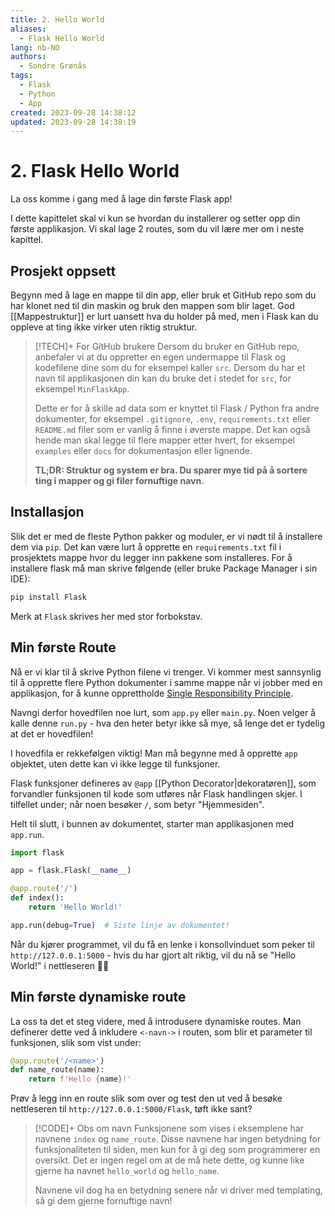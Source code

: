 ```yaml
---
title: 2. Hello World
aliases:
  - Flask Hello World
lang: nb-NO
authors:
  - Sondre Grønås
tags:
  - Flask
  - Python
  - App
created: 2023-09-28 14:38:12
updated: 2023-09-28 14:38:19
---
```

# 2. Flask Hello World
La oss komme i gang med å lage din første Flask app!

I dette kapittelet skal vi kun se hvordan du installerer og setter opp din første applikasjon. Vi skal lage 2 routes, som du vil lære mer om i neste kapittel.

## Prosjekt oppsett
Begynn med å lage en mappe til din app, eller bruk et GitHub repo som du har klonet ned til din maskin og bruk den mappen som blir laget. God [[Mappestruktur]] er lurt uansett hva du holder på med, men i Flask kan du oppleve at ting ikke virker uten riktig struktur.

> [!TECH]+ For GitHub brukere
> Dersom du bruker en GitHub repo, anbefaler vi at du oppretter en egen undermappe til Flask og kodefilene dine som du for eksempel kaller `src`. Dersom du har et navn til applikasjonen din kan du bruke det i stedet for `src`, for eksempel `MinFlaskApp`.
> 
> Dette er for å skille ad data som er knyttet til Flask / Python fra andre dokumenter, for eksempel `.gitignore`, `.env`, `requirements.txt` eller `README.md` filer som er vanlig å finne i øverste mappe. Det kan også hende man skal legge til flere mapper etter hvert, for eksempel `examples` eller `docs` for dokumentasjon eller lignende.
> 
> **TL;DR: Struktur og system er bra. Du sparer mye tid på å sortere ting i mapper og gi filer fornuftige navn.**

## Installasjon
Slik det er med de fleste Python pakker og moduler, er vi nødt til å installere dem via `pip`. Det kan være lurt å opprette en `requirements.txt` fil i prosjektets mappe hvor du legger inn pakkene som installeres. For å installere flask må man skrive følgende (eller bruke Package Manager i sin IDE):

```bash
pip install Flask
```

Merk at `Flask` skrives her med stor forbokstav.

## Min første Route
Nå er vi klar til å skrive Python filene vi trenger. Vi kommer mest sannsynlig til å opprette flere Python dokumenter i samme mappe når vi jobber med en applikasjon, for å kunne opprettholde [Single Responsibility Principle](https://realpython.com/solid-principles-python/#single-responsibility-principle-srp). 

Navngi derfor hovedfilen noe lurt, som `app.py` eller `main.py`. Noen velger å kalle denne `run.py` - hva den heter betyr ikke så mye, så lenge det er tydelig at det er hovedfilen!

I hovedfila er rekkefølgen viktig! Man må begynne med å opprette `app` objektet, uten dette kan vi ikke legge til funksjoner.

Flask funksjoner defineres av `@app` [[Python Decorator|dekoratøren]], som forvandler funksjonen til kode som utføres når Flask handlingen skjer. I tilfellet under; når noen besøker `/`, som betyr "Hjemmesiden".

Helt til slutt, i bunnen av dokumentet, starter man applikasjonen med `app.run`.

```python title="app.py"
import flask

app = flask.Flask(__name__)

@app.route('/')
def index():
    return 'Hello World!'

app.run(debug=True)  # Siste linje av dokumentet!
```

Når du kjører programmet, vil du få en lenke i konsollvinduet som peker til `http://127.0.0.1:5000` - hvis du har gjort alt riktig, vil du nå se "Hello World!" i nettleseren 🥳🎉

## Min første dynamiske route
La oss ta det et steg videre, med å introdusere dynamiske routes. Man definerer dette ved å inkludere `<-navn->` i routen, som blir et parameter til funksjonen, slik som vist under:

```python
@app.route('/<name>')
def name_route(name):
    return f'Hello {name}!'
```

Prøv å legg inn en route slik som over og test den ut ved å besøke nettleseren til `http://127.0.0.1:5000/Flask`, tøft ikke sant?


> [!CODE]+ Obs om navn
> Funksjonene som vises i eksemplene har navnene `index` og `name_route`. Disse navnene har ingen betydning for funksjonaliteten til siden, men kun for å gi deg som programmerer en oversikt. Det er ingen regel om at de må hete dette, og kunne like gjerne ha navnet `hello_world` og `hello_name`.
> 
> Navnene vil dog ha en betydning senere når vi driver med templating, så gi dem gjerne fornuftige navn!

